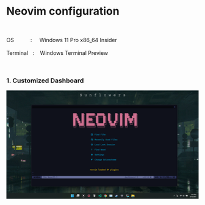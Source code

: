 # Neovim configuration 

<br />   

OS &nbsp;&nbsp;&nbsp;&nbsp;&nbsp;&nbsp;&nbsp;&nbsp;&nbsp;     :  &nbsp;&nbsp;&nbsp; Windows 11 Pro x86_64 Insider <br />   
Terminal &nbsp;&nbsp;: &nbsp;&nbsp; Windows Terminal Preview <br />   

<br />  

### 1. Customized Dashboard 

![Image of Dashboard](https://github.com/THISURA97/nvim/blob/master/image/dashboard.png)
